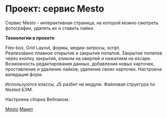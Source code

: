 # Проект: сервис Mesto

Сервис Mesto - интерактивная страница, на которой можно смотреть фотографии, удалять их и ставить лайки.

**Технологии в проекте**

Flex-box, Grid Layout, формы, медиа-запросы, script.  
Реализовано плавное открытие и закрытие попапов. Закрытие попапов через кнопку закрытия, кликом на оверлей и нажатием на escape. Возможность редактирования данных, добавления новых карточек, проставление и удаление лайков, удаление своих карточек. Настроена валидация форм.

Используются классы, JS разбит на модули.
Файловая структура по Nested БЭМ.

Настроена сборка Вебпаком.


[Mesto](https://komkovaa.github.io/mesto/)
[Макет](https://www.figma.com/file/2cn9N9jSkmxD84oJik7xL7/JavaScript.-Sprint-4?node-id=0%3A1)
